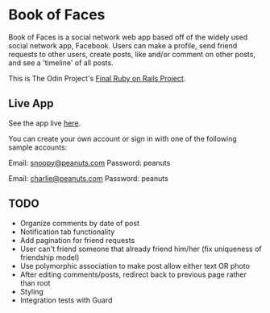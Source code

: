 # Book of Faces

Book of Faces is a social network web app based off of the widely used social network app, Facebook. Users can make a profile, send friend requests to other users, create posts, like and/or comment on other posts, and see a 'timeline' of all posts.

This is The Odin Project's [Final Ruby on Rails Project](http://www.theodinproject.com/courses/ruby-on-rails/lessons/final-project).

## Live App
See the app live [here](https://frozen-sands-98166.herokuapp.com/).

You can create your own account or sign in with one of the following sample accounts:

Email: snoopy@peanuts.com
Password: peanuts

Email: charlie@peanuts.com
Password: peanuts

## TODO
- Organize comments by date of post
- Notification tab functionality
- Add pagination for friend requests
- User can't friend someone that already friend him/her (fix uniqueness of friendship model)
- Use polymorphic association to make post allow either text OR photo
- After editing comments/posts, redirect back to previous page rather than root
- Styling
- Integration tests with Guard